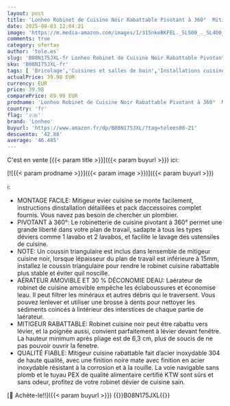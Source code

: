 ```yaml
---
layout: post
title: 'Lonheo Robinet de Cuisine Noir Rabattable Pivotant à 360°  Mitigeur Cuisine Pliable Contre Fenêtre  Robinet Mitigeur Evier Acier Inox à Eau Chaude et Froide pour Cuisine'
date: 2025-08-03 12:04:21
image: 'https://m.media-amazon.com/images/I/315nkeBKFEL._SL500_._SL400_.jpg'
comments: true
category: ofertas
author: 'tole.es'
slug: 'B08N175JXL-fr Lonheo Robinet de Cuisine Noir Rabattable Pivotant à 360°...'
sku: 'B08N175JXL-fr'
tags: [ 'Bricolage','Cuisines et salles de bain','Installations cuisine','Robinets dévier de cuisine','Robinets tactiles dévier de cuisine','Robinetterie de cuisine','lonheo','🇫🇷', ]
actualPrice: 39.98 EUR
currency: EUR
price: 39.98
comparePrice: 69.99 EUR
prodname: 'Lonheo Robinet de Cuisine Noir Rabattable Pivotant à 360°  Mitigeur Cuisine Pliable Contre Fenêtre  Robinet Mitigeur Evier Acier Inox à Eau Chaude et Froide pour Cuisine'
country: 'fr'
flag: '🇫🇷'
brand: 'Lonheo'
buyurl: 'https://www.amazon.fr/dp/B08N175JXL/?tag=tolees0d-21'
descuento: '42.88'
average: '46.485'
---
```


C'est en vente [{{< param title >}}]({{< param buyurl >}}) ici:

[![{{< param prodname >}}]({{< param image >}})]({{< param buyurl >}})

ℹ️:

- MONTAGE FACILE: Mitigeur evier cuisine se monte facilement, instructions dinstallation détaillées et pack daccessoires complet fournis. Vous navez pas besoin de chercher un plombier.
- PIVOTANT à 360°: Le robinetterie de cuisine pivotant à 360° permet une grande liberté dans votre plan de travail, sadapte à tous les types déviers comme 1 lavabo et 2 lavabos, et facilite le lavage des ustensiles de cuisine.
- NOTE: Un coussin triangulaire est inclus dans lensemble de mitigeur cuisine noir, lorsque lépaisseur du plan de travail est inférieure à 15mm, installez le coussin triangulaire pour rendre le robinet cuisine rabattable plus stable et éviter quil noscille.
- AÉRATEUR AMOVIBLE ET 30 % DÉCONOMIE DEAU: Laérateur de robinet de cuisine amovible empêche les éclaboussures et économise leau. Il peut filtrer les minéraux et autres débris qui le traversent. Vous pouvez lenlever et utiliser une brosse à dents pour nettoyer les sédiments coincés à lintérieur des interstices de chaque partie de laérateur.
- MITIGEUR RABATTABLE: Robinet cuisine noir peut être rabattu vers lévier, et la poignée aussi, convient parfaitement à lévier devant fenêtre. La hauteur minimum après pliage est de 6,3 cm, plus de soucis de ne pas pouvoir ouvrir la fenetre.
- QUALITÉ FIABLE: Mitigeur cuisine rabattable fait d’acier inoxydable 304 de haute qualité, avec une finition noire mate avec finition en acier inoxydable résistant à la corrosion et à la rouille. La voie navigable sans plomb et le tuyau PEX de qualité alimentaire certifié KTW sont sûrs et sans odeur, profitez de votre robinet dévier de cuisine sain.

[🛒 Achète-le!!]({{< param buyurl >}})
{{<world>}}B08N175JXL{{</world>}}
